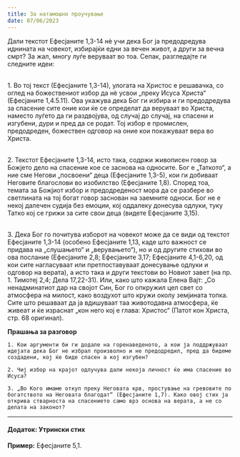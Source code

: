 ```yaml
---
title: За натамошно проучување
date: 07/06/2023
---
```


Дали текстот Ефесјаните 1,3-14 нè учи дека Бог ја предодредува иднината на човекот, избирајќи едни за вечен живот, а други за вечна смрт? За жал, многу луѓе веруваат во тоа. Сепак, разгледајте ги следните идеи:

<br> 1. Во тој текст (Ефесјаните 1,3-14), улогата на Христос е решавачка, со оглед на божествениот избор да нè усвои „преку Исуса Христа“ (Ефесјаните 1,4.5.11). Ова укажува дека Бог ги избира и ги предодредува за спасение сите оние кои ќе се определат да веруваат во Христа, наместо луѓето да ги раздвојува, од случај до случај, на спасени и изгубени, дури и пред да се родат. Тој избор е промислен, предодреден, божествен одговор на оние кои покажуваат вера во Христа.

<br> 2. Текстот Ефесјаните 1,3-14, исто така, содржи живописен говор за Божјето дело на спасение кое се заснова на односите. Бог е „Таткото“, а ние сме Негови „посвоени“ деца (Ефесјаните 1,3-5), кои ги добиваат Неговите благослови во изобилство (Ефесјаните 1,8). Според тоа, темата за Божјиот избор и предодреденост мора да се разбере во светлината на тој богат говор заснован на заемните односи. Бог не е некој далечен судија без емоции, кој оддалеку донесува одлуки, туку Татко кој се грижи за сите свои деца (видете Ефесјаните 3,15).

<br> 3. Дека Бог го почитува изборот на човекот може да се види од текстот Ефесјаните 1,3-14 (особено Ефесјаните 1,13, каде што важност се придава на „слушањето“ и „верувањето“), но и од другите стихови во ова послание (Ефесјаните 2,8; Ефесјаните 3,17; Ефесјаните 4,1-6,20, од кои сите нагласуваат или претпоставуваат донесување одлуки и одговор на верата), а исто така и други текстови во Новиот завет (на пр. 1. Тимотеј 2,4; Дела 17,22-31). Или, како што кажала Елена Вајт: „Со ненадминатиот дар на својот Син, Бог го опкружил цел свет со атмосфера на милост, како воздухот што кружи околу земјината топка. Сите што решаваат да ја вдишуваат таа животодавна атмосфера, ќе живеат и ќе израснат „кон него кој е глава: Христос“ (Патот кон Христа, стр. 68 оригинал).

**Прашања за разговор**

`1. Кои аргументи би ги додале на горенаведеното, а кои ја поддржуваат идејата дека Бог не избрал произволно и не предодредил, пред да бидеме создадени, кој ќе биде спасен а кој изгубен?`

`2. Чиј избор на крајот одлучува дали некоја личност ќе има спасение во Исуса?`

`3. „Во Кого имаме откуп преку Неговата крв, простување на гревовите по богатството на Неговата благодат“ (Ефесјаните 1,7). Како овој стих ја открива стварноста на спасението само врз основа на верата, а не со делата на законот?`

---

#### Додаток: Утрински стих

**Пример:** Ефесјаните 5,1.